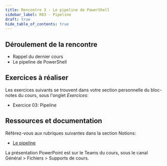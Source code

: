 ```yaml
---
title: Rencontre 3 - Le pipeline de PowerShell
sidebar_label: R03 - Pipeline
draft: true
hide_table_of_contents: true
---
```


## Déroulement de la rencontre

- Rappel du dernier cours
- Le pipeline de PowerShell


## Exercices à réaliser

Les exercices suivants se trouvent dans votre section personnelle du bloc-notes du cours, sous l'onglet *Exercices*:

- Exercice 03: Pipeline


## Ressources et documentation

Référez-vous aux rubriques suivantes dans la section Notions:
- [Le pipeline](/notions/powershell/pipeline)

La présentation PowerPoint est sur le Teams du cours, sous le canal Général > Fichiers > Supports de cours.




